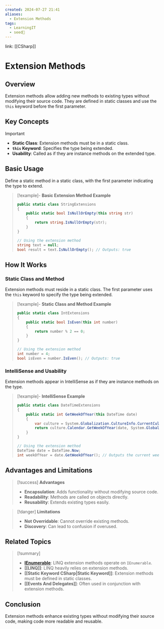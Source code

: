 ```yaml
---
created: 2024-07-27 21:41
aliases:
  - Extension Methods
tags:
  - LearningIT
  - seed🌱
---
```


link: [[CSharp]]

# Extension Methods

## Overview

Extension methods allow adding new methods to existing types without modifying their source code. They are defined in static classes and use the `this` keyword before the first parameter.

## Key Concepts

> [!important]
> 
> - **Static Class**: Extension methods must be in a static class.
> - **`this` Keyword**: Specifies the type being extended.
> - **Usability**: Called as if they are instance methods on the extended type.

## Basic Usage

Define a static method in a static class, with the first parameter indicating the type to extend.

> [!example]- **Basic Extension Method Example**
> 
> ```csharp
> public static class StringExtensions
> {
>     public static bool IsNullOrEmpty(this string str)
>     {
>         return string.IsNullOrEmpty(str);
>     }
> }
> 
> // Using the extension method
> string text = null;
> bool result = text.IsNullOrEmpty(); // Outputs: true
> ```

## How It Works

### Static Class and Method

Extension methods must reside in a static class. The first parameter uses the `this` keyword to specify the type being extended.

> [!example]- **Static Class and Method Example**
> 
> ```csharp
> public static class IntExtensions
> {
>     public static bool IsEven(this int number)
>     {
>         return number % 2 == 0;
>     }
> }
> 
> // Using the extension method
> int number = 4;
> bool isEven = number.IsEven(); // Outputs: true
> ```

### IntelliSense and Usability

Extension methods appear in IntelliSense as if they are instance methods on the type.

> [!example]- **IntelliSense Example**
> 
> ```csharp
> public static class DateTimeExtensions
> {
>     public static int GetWeekOfYear(this DateTime date)
>     {
>         var culture = System.Globalization.CultureInfo.CurrentCulture;
>         return culture.Calendar.GetWeekOfYear(date, System.Globalization.CalendarWeekRule.FirstDay, DayOfWeek.Monday);
>     }
> }
> 
> // Using the extension method
> DateTime date = DateTime.Now;
> int weekOfYear = date.GetWeekOfYear(); // Outputs the current week of the year
> ```

## Advantages and Limitations

> [!success] **Advantages**
> 
> - **Encapsulation**: Adds functionality without modifying source code.
> - **Readability**: Methods are called on objects directly.
> - **Reusability**: Extends existing types easily.

> [!danger] **Limitations**
> 
> - **Not Overridable**: Cannot override existing methods.
> - **Discovery**: Can lead to confusion if overused.

## Related Topics

> [!summary]
> 
> - **[IEnumerable](IEnumerable)**: LINQ extension methods operate on `IEnumerable`.
> - **[[LINQ]]**: LINQ heavily relies on extension methods.
> - **[[Static Keyword CSharp|Static Keyword]]**: Extension methods must be defined in static classes.
> - **[[Events And Delegates]]**: Often used in conjunction with extension methods.

## Conclusion

Extension methods enhance existing types without modifying their source code, making code more readable and reusable.
